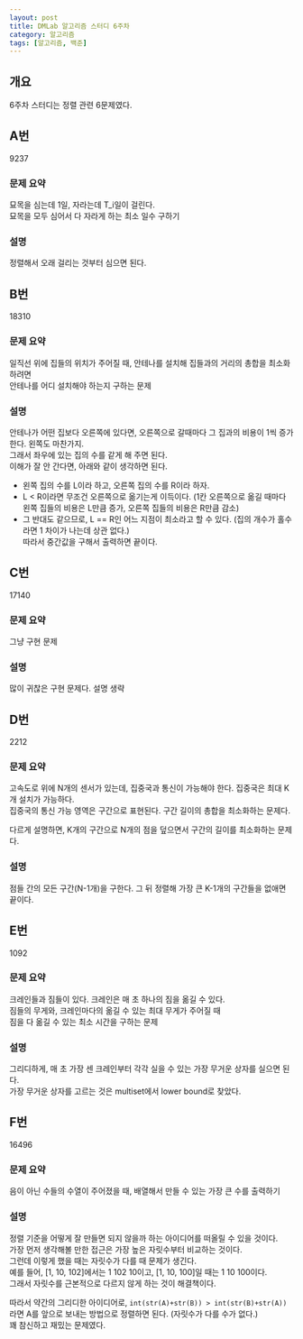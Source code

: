 ```yaml
---
layout: post
title: DMLab 알고리즘 스터디 6주차
category: 알고리즘
tags: [알고리즘, 백준]
---
```


## 개요

6주차 스터디는 정렬 관련 6문제였다.  

## A번
<boj-elem>9237</boj-elem>

### 문제 요약

묘목을 심는데 1일, 자라는데 T_i일이 걸린다.  
묘목을 모두 심어서 다 자라게 하는 최소 일수 구하기

### 설명

정렬해서 오래 걸리는 것부터 심으면 된다.  

## B번
<boj-elem>18310</boj-elem>

### 문제 요약

일직선 위에 집들의 위치가 주어질 때, 안테나를 설치해 집들과의 거리의 총합을 최소화하려면  
안테나를 어디 설치해야 하는지 구하는 문제  

### 설명

안테나가 어떤 집보다 오른쪽에 있다면, 오른쪽으로 갈때마다 그 집과의 비용이 1씩 증가한다. 왼쪽도 마찬가지.  
그래서 좌우에 있는 집의 수를 같게 해 주면 된다.  
이해가 잘 안 간다면, 아래와 같이 생각하면 된다.  
* 왼쪽 집의 수를 L이라 하고, 오른쪽 집의 수를 R이라 하자.  
* L < R이라면 무조건 오른쪽으로 옮기는게 이득이다. (1칸 오른쪽으로 옮길 때마다 왼쪽 집들의 비용은 L만큼 증가, 오른쪽 집들의 비용은 R만큼 감소)
* 그 반대도 같으므로, L == R인 어느 지점이 최소라고 할 수 있다. (집의 개수가 홀수라면 1 차이가 나는데 상관 없다.)  
따라서 중간값을 구해서 출력하면 끝이다.  

## C번
<boj-elem>17140</boj-elem>

### 문제 요약

그냥 구현 문제  

### 설명

많이 귀찮은 구현 문제다. 설명 생략

## D번
<boj-elem>2212</boj-elem>

### 문제 요약

고속도로 위에 N개의 센서가 있는데, 집중국과 통신이 가능해야 한다. 집중국은 최대 K개 설치가 가능하다.  
집중국의 통신 가능 영역은 구간으로 표현된다. 구간 길이의 총합을 최소화하는 문제다.  


다르게 설명하면, K개의 구간으로 N개의 점을 덮으면서 구간의 길이를 최소화하는 문제다.  

### 설명

점들 간의 모든 구간(N-1개)을 구한다. 그 뒤 정렬해 가장 큰 K-1개의 구간들을 없애면 끝이다.  

## E번
<boj-elem>1092</boj-elem>

### 문제 요약

크레인들과 짐들이 있다. 크레인은 매 초 하나의 짐을 옮길 수 있다.  
짐들의 무게와, 크레인마다의 옮길 수 있는 최대 무게가 주어질 때  
짐을 다 옮길 수 있는 최소 시간을 구하는 문제

### 설명

그리디하게, 매 초 가장 센 크레인부터 각각 실을 수 있는 가장 무거운 상자를 실으면 된다.  
가장 무거운 상자를 고르는 것은 multiset에서 lower bound로 찾았다.  

## F번
<boj-elem>16496</boj-elem>

### 문제 요약

음이 아닌 수들의 수열이 주어졌을 때, 배열해서 만들 수 있는 가장 큰 수를 출력하기  

### 설명

정렬 기준을 어떻게 잘 만들면 되지 않을까 하는 아이디어를 떠올릴 수 있을 것이다.  
가장 먼저 생각해볼 만한 접근은 가장 높은 자릿수부터 비교하는 것이다.  
그런데 이렇게 했을 때는 자릿수가 다를 때 문제가 생긴다.  
예를 들어, [1, 10, 102]에서는 1 102 10이고, [1, 10, 100]일 때는 1 10 100이다.  
그래서 자릿수를 근본적으로 다르지 않게 하는 것이 해결책이다.  

따라서 약간의 그리디한 아이디어로, `int(str(A)+str(B)) > int(str(B)+str(A))`라면 A를 앞으로 보내는 방법으로 정렬하면 된다. (자릿수가 다를 수가 없다.)  
꽤 참신하고 재밌는 문제였다.